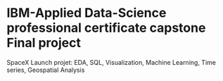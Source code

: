 # IBM-Applied Data-Science professional certificate capstone Final project
SpaceX Launch projet: EDA, SQL, Visualization, Machine Learning, Time series, Geospatial Analysis
